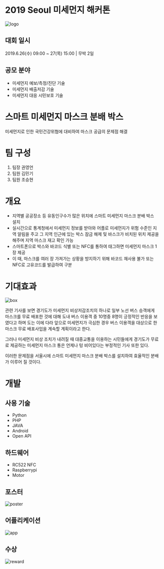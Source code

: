 # 2019 Seoul 미세먼지 해커톤
![logo](https://github.com/cherrytomato1/Findust_Hackathon/blob/master/images/logo.PNG)

## 대회 일시
2019.6.26(수) 09:00 ~ 27(목) 15:00 | 무박 2일

## 공모 분야
- 미세먼지 예보/측정/진단 기술
- 미세먼지 배출저감 기술
- 미세먼지 대응 시민보호 기술


# 스마트 미세먼지 마스크 분배 박스
미세먼지로 인한 국민건강위협에 대비하여 마스크 공급의 문제점 해결

# 팀 구성
1. 팀장 권영언
2. 팀원 김민기
3. 팀원 조승현

# 개요
- 지역별 공공장소 등 유동인구수가 많은 위치에 스마트 미세먼지 마스크 분배 박스 설치
- 실시간으로 통계청에서 미세먼지 정보를 받아와 어플로 미세먼지가 위험 수준인 지역 알림을 주고 그 지역 인근에 있는 박스 잠금 해제 및 바스크가 비치된 위치 제공을 해주며 지역 마스크 재고 확인 가능
- 스마트폰으로 박스와 바코드 식별 또는 NFC를 통하여 태그하면 미세먼지 마스크 1장 제공
- 이 때, 마스크를 여러 장 가져가는 상황을 방지하기 위해 바코드 재사용 불가 또는 NFC로 고유코드를 발급하여 구분

# 기대효과
![box](https://github.com/cherrytomato1/Findust_Hackathon/blob/master/images/box.jpg)  

관련 기사를 보면 경기도가 미세먼지 비상저감조치의 하나로 일부 노선 버스 승객에게 마스크를 무료 배포한 것에 대해 도내 버스 이용객 중 10명중 8명이 긍정적인 반응을 보였다고 하며 도는 이에 다라 앞으로 미세먼지가 극심한 경우 버스 이용객을 대상으로 한 마스크 무료 배포사업을 계속할 계획이라고 한다.  

그러나 미세먼지 비상 조치가 내려질 때 대중교통을 이용하는 시민들에게 경기도가 무료로 제공하는 미세먼지 마스크 통은 언제나 텅 비어있다는 부정적인 기사 또한 있다.   

이러한 문제점을 서울시에 스마트 미세먼지 마스크 분배 박스를 설치하여 효율적인 분배가 이루어 질 것이다.

# 개발
## 사용 기술
- Python
- PHP
- JAVA
- Android
- Open API

## 하드웨어
- RC522 NFC
- Raspberrypi
- Motor


## 포스터
![poster](https://github.com/cherrytomato1/Findust_Hackathon/blob/master/images/poster_final.jpg)  

## 어플리케이션
![app](https://github.com/cherrytomato1/Findust_Hackathon/blob/master/images/application.PNG)

## 수상
![reward](https://github.com/cherrytomato1/Findust_Hackathon/blob/master/images/reward.JPG)

